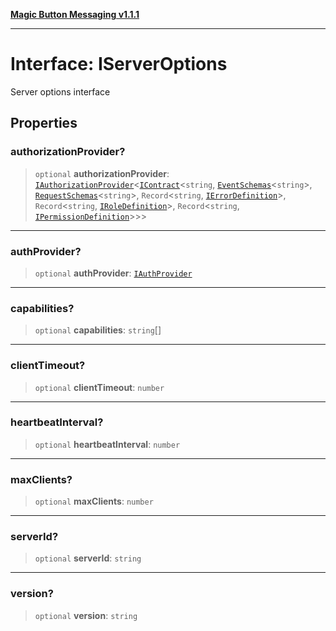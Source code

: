 [**Magic Button Messaging v1.1.1**](../README.md)

***

# Interface: IServerOptions

Server options interface

## Properties

### authorizationProvider?

> `optional` **authorizationProvider**: [`IAuthorizationProvider`](IAuthorizationProvider.md)\<[`IContract`](IContract.md)\<`string`, [`EventSchemas`](../type-aliases/EventSchemas.md)\<`string`\>, [`RequestSchemas`](../type-aliases/RequestSchemas.md)\<`string`\>, `Record`\<`string`, [`IErrorDefinition`](IErrorDefinition.md)\>, `Record`\<`string`, [`IRoleDefinition`](IRoleDefinition.md)\>, `Record`\<`string`, [`IPermissionDefinition`](IPermissionDefinition.md)\>\>\>

***

### authProvider?

> `optional` **authProvider**: [`IAuthProvider`](IAuthProvider.md)

***

### capabilities?

> `optional` **capabilities**: `string`[]

***

### clientTimeout?

> `optional` **clientTimeout**: `number`

***

### heartbeatInterval?

> `optional` **heartbeatInterval**: `number`

***

### maxClients?

> `optional` **maxClients**: `number`

***

### serverId?

> `optional` **serverId**: `string`

***

### version?

> `optional` **version**: `string`
